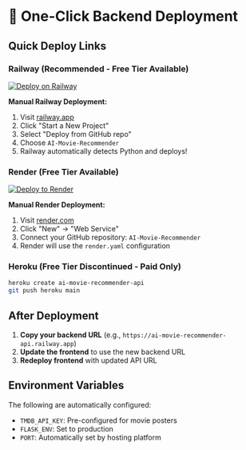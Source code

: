 # 🚀 One-Click Backend Deployment

## Quick Deploy Links

### Railway (Recommended - Free Tier Available)
[![Deploy on Railway](https://railway.app/button.svg)](https://railway.app/template/jW7FfM?referralCode=alphasec)

**Manual Railway Deployment:**
1. Visit [railway.app](https://railway.app)
2. Click "Start a New Project"
3. Select "Deploy from GitHub repo"
4. Choose `AI-Movie-Recommender`
5. Railway automatically detects Python and deploys!

### Render (Free Tier Available)
[![Deploy to Render](https://render.com/images/deploy-to-render-button.svg)](https://render.com/deploy)

**Manual Render Deployment:**
1. Visit [render.com](https://render.com)
2. Click "New" → "Web Service"
3. Connect your GitHub repository: `AI-Movie-Recommender`
4. Render will use the `render.yaml` configuration

### Heroku (Free Tier Discontinued - Paid Only)
```bash
heroku create ai-movie-recommender-api
git push heroku main
```

## After Deployment

1. **Copy your backend URL** (e.g., `https://ai-movie-recommender-api.railway.app`)
2. **Update the frontend** to use the new backend URL
3. **Redeploy frontend** with updated API URL

## Environment Variables
The following are automatically configured:
- `TMDB_API_KEY`: Pre-configured for movie posters
- `FLASK_ENV`: Set to production
- `PORT`: Automatically set by hosting platform
